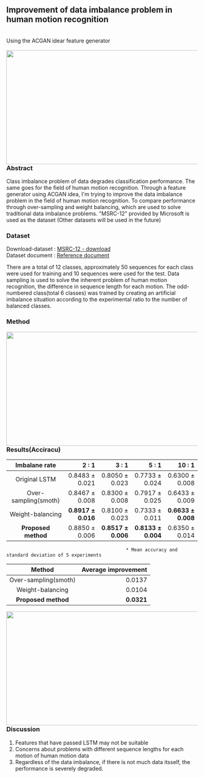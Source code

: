 
## Improvement of data imbalance problem in human motion recognition
<br>
Using the ACGAN idear feature generator
<br><br>
<img src="https://github.com/seungjae-won/feature_generator__human_motion/blob/master/figure/model_figure.PNG" align="left" height="300" width="800" >

<br><br><br><br><br><br><br><br><br><br><br><br>


<h3>Abstract</h3>
Class imbalance problem of data degrades classification performance. The same goes for the field of human motion recognition. Through a feature generator using ACGAN idea, I'm trying to improve the data imbalance problem in the field of human motion recognition. To compare performance through over-sampling and weight balancing, which are used to solve traditional data imbalance problems. "MSRC-12" provided by Microsoft is used as the dataset (Other datasets will be used in the future)


### Dataset
Download-dataset : [MSRC-12 - download](https://www.microsoft.com/en-us/download/details.aspx?id=52283) <br>
Dataset document : [Reference document](https://nanopdf.com/download/this-document-microsoft-research_pdf)

There are a total of 12 classes, approximately 50 sequences for each class were used for training and 10 sequences were used for the test. Data sampling is used to solve the inherent problem of human motion recognition, the difference in sequence length for each motion. The odd-numbered class(total 6 classes) was trained by creating an artificial imbalance situation according to the experimental ratio to the number of balanced classes. 



### Method
<img src="https://github.com/seungjae-won/feature_generator__human_motion/blob/master/figure/proposed_method.PNG" align="left" height="300" width="800" >
<br><br><br><br><br><br><br><br><br><br><br><br><br><br>


### Results(Acciracu)
| Imbalane rate | 2 : 1  | 3 : 1 | 5 : 1 | 10 : 1 |
| :---------------------: |------------------------:|----------------------:|-----------------------:|------------------------:|
| Original LSTM      | 0.8483 ± 0.021 | 0.8050 ± 0.023 | 0.7733 ± 0.024 | 0.6300 ± 0.008 |
| Over-sampling(smoth)      | 0.8467 ± 0.008 | 0.8300 ± 0.008 | 0.7917 ± 0.025 | 0.6433 ± 0.009 |
| Weight-balancing      | **0.8917 ± 0.016** | 0.8100 ± 0.023 | 0.7333 ± 0.011 | **0.6633 ± 0.008** |
| **Proposed method**      | 0.8850 ± 0.006 | **0.8517 ± 0.006** | **0.8133 ± 0.004** | 0.6350 ± 0.014 |

                                                * Mean accuracy and standard deviation of 5 experiments

| Method | Average improvement | 
| :---------------------: |------------------------:|
| Over-sampling(smoth)  | 0.0137 |
| Weight-balancing      | 0.0104 |
| **Proposed method**      | **0.0321** |

<img src="https://github.com/seungjae-won/feature_generator__human_motion/blob/master/figure/confusion_matrix.PNG" align="left" height="300" width="800" >
<br><br><br><br><br><br><br><br><br><br><br><br><br><br>

### Discussion
1. Features that have passed LSTM may not be suitable
2. Concerns about problems with different sequence lengths for each motion of human motion data
3. Regardless of the data imbalance, if there is not much data itsself, the performance is severely degraded.
